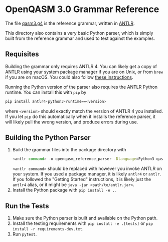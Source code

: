 # OpenQASM 3.0 Grammar Reference

The file [qasm3.g4](./qasm3.g4) is the reference grammar, written in [ANTLR](https://www.antlr.org/).

This directory also contains a very basic Python parser, which is simply built from the reference grammar and used to test against the examples.


## Requisites

Building the grammar only requires ANTLR 4.
You can likely get a copy of ANTLR using your system package manager if you are on Unix, or from `brew` if you are on macOS.
You could also follow [these instructions](https://github.com/antlr/antlr4/blob/master/doc/getting-started.md).

Running the Python version of the parser also requires the ANTLR Python runtime.
You can install this with `pip` by
```bash
pip install antlr4-python3-runtime==<version>
```
where `<version>` should exactly match the version of ANTLR 4 you installed.
If you let `pip` do this automatically when it installs the reference parser, it will likely pull the wrong version, and produce errors during use.


## Building the Python Parser

1. Build the grammar files into the package directory with 
    ```bash
    <antlr command> -o openqasm_reference_parser -Dlanguage=Python3 qasm3Lexer.g4 qasm3Parser.g4
    ```
   `<antlr command>` should be replaced with however you invoke ANTLR on your system.
   If you used a package manager, it is likely `antlr4` or `antlr`.
   If you followed the "Getting Started" instructions, it is likely just the `antlr4` alias, or it might be `java -jar <path/to/antlr.jar>`.
2. Install the Python package with `pip install -e .`.


## Run the Tests

1. Make sure the Python parser is built and available on the Python path.
2. Install the testing requirements with `pip install -e .[tests]` or `pip install -r requirements-dev.txt`.
3. Run `pytest`.
